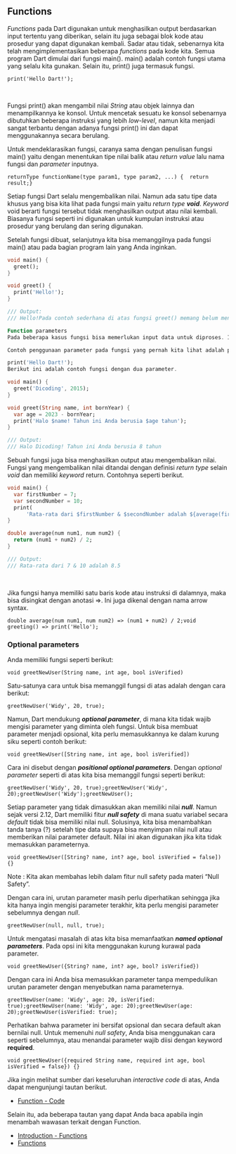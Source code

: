 ## Functions

_Functions_ pada Dart digunakan untuk menghasilkan output berdasarkan input tertentu yang diberikan, selain itu juga sebagai blok kode atau prosedur yang dapat digunakan kembali. Sadar atau tidak, sebenarnya kita telah mengimplementasikan beberapa _functions_ pada kode kita. Semua program Dart dimulai dari fungsi main(). main() adalah contoh fungsi utama yang selalu kita gunakan. Selain itu, print() juga termasuk fungsi.

```
print('Hello Dart!');
```

‌

Fungsi print() akan mengambil nilai _String_ atau objek lainnya dan menampilkannya ke konsol. Untuk mencetak sesuatu ke konsol sebenarnya dibutuhkan beberapa instruksi yang lebih _low-level_, namun kita menjadi sangat terbantu dengan adanya fungsi print() ini dan dapat menggunakannya secara berulang.

Untuk mendeklarasikan fungsi, caranya sama dengan penulisan fungsi main() yaitu dengan menentukan tipe nilai balik atau _return value_ lalu nama fungsi dan _parameter_ inputnya.

```
returnType functionName(type param1, type param2, ...) {  return result;}
```

Setiap fungsi Dart selalu mengembalikan nilai. Namun ada satu tipe data khusus yang bisa kita lihat pada fungsi main yaitu _return type **void**_. _Keyword_ void berarti fungsi tersebut tidak menghasilkan output atau nilai kembali. Biasanya fungsi seperti ini digunakan untuk kumpulan instruksi atau prosedur yang berulang dan sering digunakan.

Setelah fungsi dibuat, selanjutnya kita bisa memanggilnya pada fungsi main() atau pada bagian program lain yang Anda inginkan.

```dart
void main() {
  greet();
}

void greet() {
  print('Hello!');
}

/// Output:
/// Hello!Pada contoh sederhana di atas fungsi greet() memang belum menghemat banyak kode yang Anda tulis. Namun, apabila Anda memiliki 30 instruksi greet dan ternyata versi terbaru aplikasi Anda memerlukan perubahan teks yang ditampilkan, Anda cukup ubah satu baris kode saja, tak perlu 30 baris kode yang berbeda. Selain itu, jika Anda memiliki kode yang cukup panjang akan lebih baik jika kode tersebut dimasukkan ke dalam fungsi supaya lebih mudah dibaca.

Function parameters
Pada beberapa kasus fungsi bisa memerlukan input data untuk diproses. Input data ini kita kenal sebagai parameter. Untuk menambahkan parameter ke dalam fungsi, kita bisa memasukkannya ke dalam tanda kurung. Sebuah fungsi bisa menerima nol, satu, atau beberapa parameter.

Contoh penggunaan parameter pada fungsi yang pernah kita lihat adalah pada fungsi print().

print('Hello Dart!');
Berikut ini adalah contoh fungsi dengan dua parameter.
```

```dart
void main() {
  greet('Dicoding', 2015);
}

void greet(String name, int bornYear) {
  var age = 2023 - bornYear;
  print('Halo $name! Tahun ini Anda berusia $age tahun');
}

/// Output:
/// Halo Dicoding! Tahun ini Anda berusia 8 tahun
```

Sebuah fungsi juga bisa menghasilkan output atau mengembalikan nilai. Fungsi yang mengembalikan nilai ditandai dengan definisi _return type_ selain _void_ dan memiliki _keyword_ return. Contohnya seperti berikut.

```dart
void main() {
  var firstNumber = 7;
  var secondNumber = 10;
  print(
      'Rata-rata dari $firstNumber & $secondNumber adalah ${average(firstNumber, secondNumber)}');
}

double average(num num1, num num2) {
  return (num1 + num2) / 2;
}

/// Output:
/// Rata-rata dari 7 & 10 adalah 8.5
```

‌

Jika fungsi hanya memiliki satu baris kode atau instruksi di dalamnya, maka bisa disingkat dengan anotasi =>. Ini juga dikenal dengan nama arrow syntax.

```
double average(num num1, num num2) => (num1 + num2) / 2;void greeting() => print('Hello');
```

### Optional parameters

Anda memiliki fungsi seperti berikut:

```
void greetNewUser(String name, int age, bool isVerified)
```

Satu-satunya cara untuk bisa memanggil fungsi di atas adalah dengan cara berikut:

```
greetNewUser('Widy', 20, true);
```

Namun, Dart mendukung _**optional parameter**_, di mana kita tidak wajib mengisi parameter yang diminta oleh fungsi. Untuk bisa membuat parameter menjadi opsional, kita perlu memasukkannya ke dalam kurung siku seperti contoh berikut:

```
void greetNewUser([String name, int age, bool isVerified])
```

Cara ini disebut dengan _**positional optional parameters**_. Dengan _optional parameter_ seperti di atas kita bisa memanggil fungsi seperti berikut:

```
greetNewUser('Widy', 20, true);greetNewUser('Widy', 20);greetNewUser('Widy');greetNewUser();
```

Setiap parameter yang tidak dimasukkan akan memiliki nilai _**null**_. Namun sejak versi 2.12, Dart memiliki fitur _**null safety**_ di mana suatu variabel secara _default_ tidak bisa memiliki nilai null. Solusinya, kita bisa menambahkan tanda tanya (?) setelah tipe data supaya bisa menyimpan nilai null atau memberikan nilai parameter default. Nilai ini akan digunakan jika kita tidak memasukkan parameternya.

```
void greetNewUser([String? name, int? age, bool isVerified = false]) {}
```

Note : Kita akan membahas lebih dalam fitur null safety pada materi “Null Safety”.

Dengan cara ini, urutan parameter masih perlu diperhatikan sehingga jika kita hanya ingin mengisi parameter terakhir, kita perlu mengisi parameter sebelumnya dengan _null_.

```
greetNewUser(null, null, true);
```

Untuk mengatasi masalah di atas kita bisa memanfaatkan _**named optional parameters**_. Pada opsi ini kita menggunakan kurung kurawal pada parameter.

```
void greetNewUser({String? name, int? age, bool? isVerified})
```

Dengan cara ini Anda bisa memasukkan parameter tanpa mempedulikan urutan parameter dengan menyebutkan nama parameternya.

```
greetNewUser(name: 'Widy', age: 20, isVerified: true);greetNewUser(name: 'Widy', age: 20);greetNewUser(age: 20);greetNewUser(isVerified: true);
```

Perhatikan bahwa parameter ini bersifat opsional dan secara default akan bernilai null. Untuk memenuhi _null safety_, Anda bisa menggunakan cara seperti sebelumnya, atau menandai parameter wajib diisi dengan keyword **required**.

```
void greetNewUser({required String name, required int age, bool isVerified = false}) {}
```

Jika ingin melihat sumber dari keseluruhan _interactive code_ di atas, Anda dapat mengunjungi tautan berikut.

- [Function - Code](https://github.com/dicodingacademy/a191-dart-code/tree/main/03_dart_fundamental/09_functions "‌")

Selain itu, ada beberapa tautan yang dapat Anda baca apabila ingin menambah wawasan terkait dengan Function.

- [Introduction - Functions](https://dart.dev/language#functions "‌")
- [Functions](https://dart.dev/language/functions "‌")